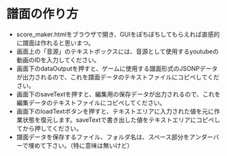 # 譜面の作り方

* score_maker.htmlをブラウザで開き、GUIをぽちぽちしてもらえれば直感的に譜面は作れると思いまつ。
* 画面上の「音源」のテキストボックスには、音源として使用するyoutubeの動画のIDを入力してください。
* 画面下のdataOutputを押すと、ゲームに使用する譜面形式のJSONPデータが出力されるので、これを譜面データのテキストファイルにコピペしてください。
* 画面下のsaveTextを押すと、編集用の保存データが出力されるので、これを編集データのテキストファイルにコピペしてください。
* 画面下のloadTextボタンを押すと、テキストエリアに入力された値を元に作業状態を復元します。saveTextで書き出した値をテキストエリアにコピペしてから押してください。
* 譜面データを保存するファイル、フォルダ名は、スペース部分をアンダーバーで埋めて下さい。（特に意味は無いけど）
